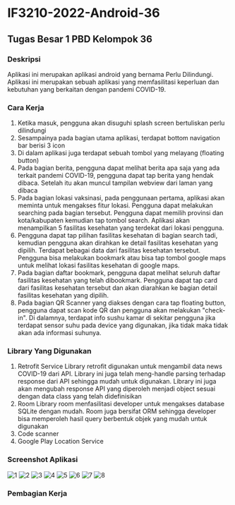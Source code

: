 # IF3210-2022-Android-36

## Tugas Besar 1 PBD Kelompok 36

### Deskripsi

Aplikasi ini merupakan aplikasi android yang bernama Perlu Dilindungi. Aplikasi ini merupakan sebuah aplikasi yang memfasilitasi keperluan dan kebutuhan yang berkaitan dengan pandemi COVID-19.

### Cara Kerja
1. Ketika masuk, pengguna akan disuguhi splash screen bertuliskan perlu dilindungi
2. Sesampainya pada bagian utama aplikasi, terdapat bottom navigation bar berisi 3 icon
3. Di dalam aplikasi juga terdapat sebuah tombol yang melayang (floating button)
4. Pada bagian berita, pengguna dapat melihat berita apa saja yang ada terkait pandemi COVID-19, pengguna dapat tap berita yang hendak dibaca. Setelah itu akan muncul tampilan webview dari laman yang dibaca
5. Pada bagian lokasi vaksinasi, pada penggunaan pertama, aplikasi akan meminta untuk mengakses fitur lokasi. Pengguna dapat melakukan searching pada bagian tersebut. Pengguna dapat memilih provinsi dan kota/kabupaten kemudian tap tombol search. Aplikasi akan menampilkan 5 fasilitas kesehatan yang terdekat dari lokasi pengguna.
6. Pengguna dapat tap pilihan fasilitas kesehatan di bagian search tadi, kemudian pengguna akan dirahkan ke detail fasilitas kesehatan yang dipilih. Terdapat bebagai data dari fasilitas kesehatan tersebut. Pengguna bisa melakukan bookmark atau bisa tap tombol google maps untuk melihat lokasi fasilitas kesehatan di google maps.
7. Pada bagian daftar bookmark, pengguna dapat melihat seluruh daftar fasilitas kesehatan yang telah dibookmark. Pengguna dapat tap card dari fasilitas kesehatan tersebut dan akan diarahkan ke bagian detail fasilitas kesehatan yang dipilih.
8. Pada bagian QR Scanner yang diakses dengan cara tap floating button, pengguna dapat scan kode QR dan pengguna akan melakukan "check-in". Di dalamnya, terdapat info sushu kamar di sekitar pengguna jika terdapat sensor suhu pada device yang digunakan, jika tidak maka tidak akan ada informasi suhunya.

### Library Yang Digunakan
1. Retrofit Service
Library retrofit digunakan untuk mengambil data news COVID-19 dari API. Library ini juga telah meng-handle parsing terhadap response dari API sehingga mudah untuk digunakan. Library ini juga akan mengubah response API yang diperoleh menjadi object sesuai dengan data class yang telah didefinisikan
2. Room
Library room menfasilitasi developer untuk mengakses database SQLite dengan mudah. Room juga bersifat ORM sehingga developer bisa memperoleh hasil query berbentuk objek yang mudah untuk digunakan
3. Code scanner
4. Google Play Location Service

### Screenshot Aplikasi
![1](./screenshots/1.jpg)
![2](./screenshots/2.jpg)
![3](./screenshots/3.jpg)
![4](./screenshots/4.jpg)
![5](./screenshots/5.jpg)
![6](./screenshots/6.jpg)
![7](./screenshots/7.jpg)
![8](./screenshots/8.jpg)
### Pembagian Kerja
